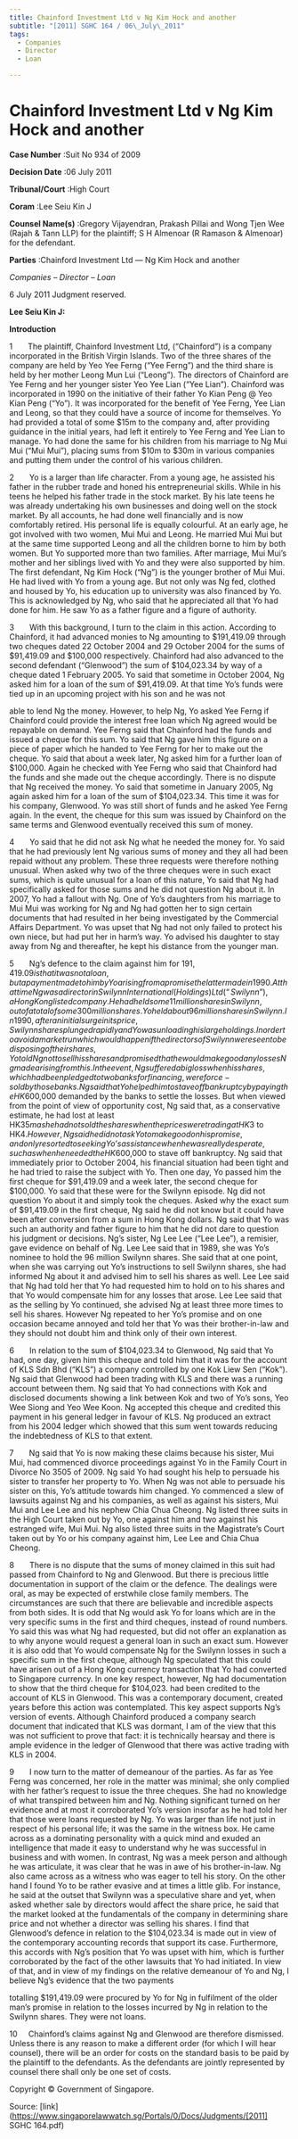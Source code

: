 ```yaml
---
title: Chainford Investment Ltd v Ng Kim Hock and another
subtitle: "[2011] SGHC 164 / 06\_July\_2011"
tags:
  - Companies
  - Director
  - Loan

---
```

# Chainford Investment Ltd v Ng Kim Hock and another 



**Case Number** :Suit No 934 of 2009 

**Decision Date** :06 July 2011 

**Tribunal/Court** :High Court 

**Coram** :Lee Seiu Kin J 

**Counsel Name(s)** :Gregory Vijayendran, Prakash Pillai and Wong Tjen Wee (Rajah & Tann LLP) for the plaintiff; S H Almenoar (R Ramason & Almenoar) for the defendant. 

**Parties** :Chainford Investment Ltd — Ng Kim Hock and another 

_Companies_ – _Director_ – _Loan_ 

6 July 2011 Judgment reserved. 

**Lee Seiu Kin J:** 

**Introduction** 

1       The plaintiff, Chainford Investment Ltd, (“Chainford”) is a company incorporated in the British Virgin Islands. Two of the three shares of the company are held by Yeo Yee Ferng (“Yee Ferng”) and the third share is held by her mother Leong Mun Lui (“Leong”). The directors of Chainford are Yee Ferng and her younger sister Yeo Yee Lian (“Yee Lian”). Chainford was incorporated in 1990 on the initiative of their father Yo Kian Peng @ Yeo Kian Peng (“Yo”). It was incorporated for the benefit of Yee Ferng, Yee Lian and Leong, so that they could have a source of income for themselves. Yo had provided a total of some $15m to the company and, after providing guidance in the initial years, had left it entirely to Yee Ferng and Yee Lian to manage. Yo had done the same for his children from his marriage to Ng Mui Mui (“Mui Mui”), placing sums from $10m to $30m in various companies and putting them under the control of his various children. 

2       Yo is a larger than life character. From a young age, he assisted his father in the rubber trade and honed his entrepreneurial skills. While in his teens he helped his father trade in the stock market. By his late teens he was already undertaking his own businesses and doing well on the stock market. By all accounts, he had done well financially and is now comfortably retired. His personal life is equally colourful. At an early age, he got involved with two women, Mui Mui and Leong. He married Mui Mui but at the same time supported Leong and all the children borne to him by both women. But Yo supported more than two families. After marriage, Mui Mui’s mother and her siblings lived with Yo and they were also supported by him. The first defendant, Ng Kim Hock (“Ng”) is the younger brother of Mui Mui. He had lived with Yo from a young age. But not only was Ng fed, clothed and housed by Yo, his education up to university was also financed by Yo. This is acknowledged by Ng, who said that he appreciated all that Yo had done for him. He saw Yo as a father figure and a figure of authority. 

3       With this background, I turn to the claim in this action. According to Chainford, it had advanced monies to Ng amounting to $191,419.09 through two cheques dated 22 October 2004 and 29 October 2004 for the sums of $91,419.09 and $100,000 respectively. Chainford had also advanced to the second defendant (“Glenwood”) the sum of $104,023.34 by way of a cheque dated 1 February 2005. Yo said that sometime in October 2004, Ng asked him for a loan of the sum of $91,419.09. At that time Yo’s funds were tied up in an upcoming project with his son and he was not 


able to lend Ng the money. However, to help Ng, Yo asked Yee Ferng if Chainford could provide the interest free loan which Ng agreed would be repayable on demand. Yee Ferng said that Chainford had the funds and issued a cheque for this sum. Yo said that Ng gave him this figure on a piece of paper which he handed to Yee Ferng for her to make out the cheque. Yo said that about a week later, Ng asked him for a further loan of $100,000. Again he checked with Yee Ferng who said that Chainford had the funds and she made out the cheque accordingly. There is no dispute that Ng received the money. Yo said that sometime in January 2005, Ng again asked him for a loan of the sum of $104,023.34. This time it was for his company, Glenwood. Yo was still short of funds and he asked Yee Ferng again. In the event, the cheque for this sum was issued by Chainford on the same terms and Glenwood eventually received this sum of money. 

4       Yo said that he did not ask Ng what he needed the money for. Yo said that he had previously lent Ng various sums of money and they all had been repaid without any problem. These three requests were therefore nothing unusual. When asked why two of the three cheques were in such exact sums, which is quite unusual for a loan of this nature, Yo said that Ng had specifically asked for those sums and he did not question Ng about it. In 2007, Yo had a fallout with Ng. One of Yo’s daughters from his marriage to Mui Mui was working for Ng and Ng had gotten her to sign certain documents that had resulted in her being investigated by the Commercial Affairs Department. Yo was upset that Ng had not only failed to protect his own niece, but had put her in harm’s way. Yo advised his daughter to stay away from Ng and thereafter, he kept his distance from the younger man. 

5       Ng’s defence to the claim against him for $191,419.09 is that it was not a loan, but a payment made to him by Yo arising from a promise the latter made in 1990. At that time Ng was a director in Swilynn International (Holdings) Ltd (“Swilynn”), a Hong Kong listed company. He had held some 11 million shares in Swilynn, out of a total of some 300 million shares. Yo held about 96 million shares in Swilynn. In 1990, after an initial surge in its price, Swilynn shares plunged rapidly and Yo was unloading his large holdings. In order to avoid a market run which would happen if the directors of Swilynn were seen to be disposing of their shares, Yo told Ng not to sell his shares and promised that he would make good any losses Ng made arising from this. In the event, Ng suffered a big loss when his shares, which had been pledged to two banks for financing, were force-sold by those banks. Ng said that Yo helped him to stave off bankruptcy by paying the HK$600,000 demanded by the banks to settle the losses. But when viewed from the point of view of opportunity cost, Ng said that, as a conservative estimate, he had lost at least HK$35m as he had not sold the shares when the prices were trading at HK$3 to HK$4. However, Ng said he did not ask Yo to make good on his promise, and only resorted to seeking Yo’s assistance when he was really desperate, such as when he needed the HK$600,000 to stave off bankruptcy. Ng said that immediately prior to October 2004, his financial situation had been tight and he had tried to raise the subject with Yo. Then one day, Yo passed him the first cheque for $91,419.09 and a week later, the second cheque for $100,000. Yo said that these were for the Swilynn episode. Ng did not question Yo about it and simply took the cheques. Asked why the exact sum of $91,419.09 in the first cheque, Ng said he did not know but it could have been after conversion from a sum in Hong Kong dollars. Ng said that Yo was such an authority and father figure to him that he did not dare to question his judgment or decisions. Ng’s sister, Ng Lee Lee (“Lee Lee”), a remisier, gave evidence on behalf of Ng. Lee Lee said that in 1989, she was Yo’s nominee to hold the 96 million Swilynn shares. She said that at one point, when she was carrying out Yo’s instructions to sell Swilynn shares, she had informed Ng about it and advised him to sell his shares as well. Lee Lee said that Ng had told her that Yo had requested him to hold on to his shares and that Yo would compensate him for any losses that arose. Lee Lee said that as the selling by Yo continued, she advised Ng at least three more times to sell his shares. However Ng repeated to her Yo’s promise and on one occasion became annoyed and told her that Yo was their brother-in-law and they should not doubt him and think only of their own interest. 


6       In relation to the sum of $104,023.34 to Glenwood, Ng said that Yo had, one day, given him this cheque and told him that it was for the account of KLS Sdn Bhd (“KLS”) a company controlled by one Kok Liew Sen (“Kok”). Ng said that Glenwood had been trading with KLS and there was a running account between them. Ng said that Yo had connections with Kok and disclosed documents showing a link between Kok and two of Yo’s sons, Yeo Wee Siong and Yeo Wee Koon. Ng accepted this cheque and credited this payment in his general ledger in favour of KLS. Ng produced an extract from his 2004 ledger which showed that this sum went towards reducing the indebtedness of KLS to that extent. 

7       Ng said that Yo is now making these claims because his sister, Mui Mui, had commenced divorce proceedings against Yo in the Family Court in Divorce No 3505 of 2009. Ng said Yo had sought his help to persuade his sister to transfer her property to Yo. When Ng was not able to persuade his sister on this, Yo’s attitude towards him changed. Yo commenced a slew of lawsuits against Ng and his companies, as well as against his sisters, Mui Mui and Lee Lee and his nephew Chia Chua Cheong. Ng listed three suits in the High Court taken out by Yo, one against him and two against his estranged wife, Mui Mui. Ng also listed three suits in the Magistrate’s Court taken out by Yo or his company against him, Lee Lee and Chia Chua Cheong. 

8       There is no dispute that the sums of money claimed in this suit had passed from Chainford to Ng and Glenwood. But there is precious little documentation in support of the claim or the defence. The dealings were oral, as may be expected of erstwhile close family members. The circumstances are such that there are believable and incredible aspects from both sides. It is odd that Ng would ask Yo for loans which are in the very specific sums in the first and third cheques, instead of round numbers. Yo said this was what Ng had requested, but did not offer an explanation as to why anyone would request a general loan in such an exact sum. However it is also odd that Yo would compensate Ng for the Swilynn losses in such a specific sum in the first cheque, although Ng speculated that this could have arisen out of a Hong Kong currency transaction that Yo had converted to Singapore currency. In one key respect, however, Ng had documentation to show that the third cheque for $104,023. had been credited to the account of KLS in Glenwood. This was a contemporary document, created years before this action was contemplated. This key aspect supports Ng’s version of events. Although Chainford produced a company search document that indicated that KLS was dormant, I am of the view that this was not sufficient to prove that fact: it is technically hearsay and there is ample evidence in the ledger of Glenwood that there was active trading with KLS in 2004. 

9       I now turn to the matter of demeanour of the parties. As far as Yee Ferng was concerned, her role in the matter was minimal; she only complied with her father’s request to issue the three cheques. She had no knowledge of what transpired between him and Ng. Nothing significant turned on her evidence and at most it corroborated Yo’s version insofar as he had told her that those were loans requested by Ng. Yo was larger than life not just in respect of his personal life; it was the same in the witness box. He came across as a dominating personality with a quick mind and exuded an intelligence that made it easy to understand why he was successful in business and with women. In contrast, Ng was a meek person and although he was articulate, it was clear that he was in awe of his brother-in-law. Ng also came across as a witness who was eager to tell his story. On the other hand I found Yo to be rather evasive and at times a little glib. For instance, he said at the outset that Swilynn was a speculative share and yet, when asked whether sale by directors would affect the share price, he said that the market looked at the fundamentals of the company in determining share price and not whether a director was selling his shares. I find that Glenwood’s defence in relation to the $104,023.34 is made out in view of the contemporary accounting records that support its case. Furthermore, this accords with Ng’s position that Yo was upset with him, which is further corroborated by the fact of the other lawsuits that Yo had initiated. In view of that, and in view of my findings on the relative demeanour of Yo and Ng, I believe Ng’s evidence that the two payments 


totalling $191,419.09 were procured by Yo for Ng in fulfilment of the older man’s promise in relation to the losses incurred by Ng in relation to the Swilynn shares. They were not loans. 

10     Chainford’s claims against Ng and Glenwood are therefore dismissed. Unless there is any reason to make a different order (for which I will hear counsel), there will be an order for costs on the standard basis to be paid by the plaintiff to the defendants. As the defendants are jointly represented by counsel there shall only be one set of costs. 

 Copyright © Government of Singapore. 


Source: [link](https://www.singaporelawwatch.sg/Portals/0/Docs/Judgments/[2011] SGHC 164.pdf)
